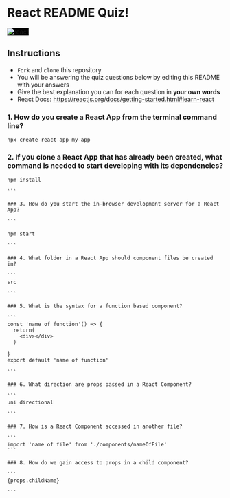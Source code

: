 # React README Quiz!

<div>
  <img alt="react" style="background-color: black" src="https://betabeers.com/static/uploads/blog/20170420_React_logo_wordmark.png" />
</div>

## Instructions

- `Fork` and `clone` this repository
- You will be answering the quiz questions below by editing this README with your answers
- Give the best explanation you can for each question in **your own words**
- React Docs: https://reactjs.org/docs/getting-started.html#learn-react

### 1. How do you create a React App from the terminal command line?

```
npx create-react-app my-app

```

### 2. If you clone a React App that has already been created, what command is needed to start developing with its dependencies?
````
npm install

```

### 3. How do you start the in-browser development server for a React App?

```

npm start

```

### 4. What folder in a React App should component files be created in?

```
src

```

### 5. What is the syntax for a function based component?

```
const 'name of function'() => {
  return(
    <div></div>
  )

}
export default 'name of function'

```

### 6. What direction are props passed in a React Component?

```
uni directional

```

### 7. How is a React Component accessed in another file?

```
import 'name of file' from './components/nameOfFile'
```

### 8. How do we gain access to props in a child component?

```
{props.childName} 

```
